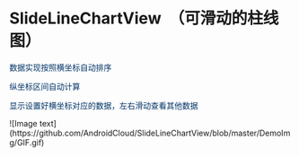 # SlideLineChartView  （可滑动的柱线图）  
<p>
	<span style="color:#003366;">数据实现按照横坐标自动排序</span>
</p>
<p>
	<span style="color: rgb(0, 51, 102);">纵坐标区间自动计算</span>
</p>
<p>
	<span style="color:#003366;">显示设置好横坐标对应的数据，左右滑动查看其他数据</span>
</p>
<p>  
![Image text](https://github.com/AndroidCloud/SlideLineChartView/blob/master/DemoImg/GIF.gif)
